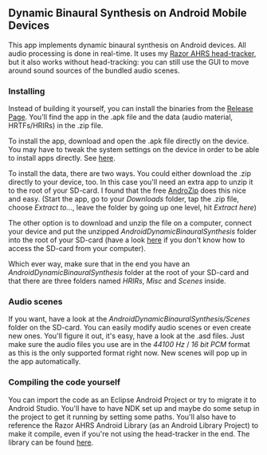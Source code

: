 ## Dynamic Binaural Synthesis on Android Mobile Devices
This app implements dynamic binaural synthesis on Android devices. All audio processing is done in real-time. It uses my [Razor AHRS head-tracker](https://github.com/ptrbrtz/razor-9dof-ahrs), but it also works without head-tracking: you can still use the GUI to move around sound sources of the bundled audio scenes.

### Installing

Instead of building it yourself, you can install the binaries from the [Release Page](https://github.com/ptrbrtz/android-dynamic-binaural-synthesis/releases). You'll find the app in the .apk file and the data (audio material, HRTFs/HRIRs) in the .zip file.

To install the app, download and open the .apk file directly on the device. You may have to tweak the system settings on the device in order to be able to install apps directly. See [here](http://developer.android.com/distribute/tools/open-distribution.html).

To install the data, there are two ways. You could either download the .zip directly to your device, too. In this case you'll need an extra app to unzip it to the root of your SD-card. I found that the free [AndroZip](https://play.google.com/store/apps/details?id=com.agilesoftresource&hl=en) does this nice and easy. (Start the app, go to your *Downloads* folder, tap the .zip file, choose *Extract to...*, leave the folder by going up one level, hit *Extract here*)

The other option is to download and unzip the file on a computer, connect your device and put the unzipped *AndroidDynamicBinauralSynthesis* folder into the root of your SD-card (have a look [here](https://support.google.com/nexus/answer/2840804) if you don't know how to access the SD-card from your computer). 

Which ever way, make sure that in the end you have an *AndroidDynamicBinauralSynthesis* folder at the root of your SD-card and that there are three folders named *HRIRs*, *Misc* and *Scenes* inside.

### Audio scenes

If you want, have a look at the *AndroidDynamicBinauralSynthesis/Scenes* folder on the SD-card. You can easily modify audio scenes or even create new ones. You'll figure it out, it's easy, have a look at the .asd files. Just make sure the audio files you use are in the *44100 Hz* / *16 bit PCM* format as this is the only supported format right now. New scenes will pop up in the app automatically.

### Compiling the code yourself

You can import the code as an Eclipse Android Project or try to migrate it to Android Studio. You'll have to have NDK set up and maybe do some setup in the project to get it running by setting some paths. You'll also have to reference the Razor AHRS Android Library (as an Android Library Project) to make it compile, even if you're not using the head-tracker in the end. The library can be found [here](https://github.com/ptrbrtz/razor-9dof-ahrs).
